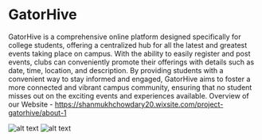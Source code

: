 # GatorHive

GatorHive is a comprehensive online platform designed specifically for college students, offering a centralized hub for all the latest and greatest events taking place on campus. With the ability to easily register and post events, clubs can conveniently promote their offerings with details such as date, time, location, and description. By providing students with a convenient way to stay informed and engaged, GatorHive aims to foster a more connected and vibrant campus community, ensuring that no student misses out on the exciting events and experiences available.
Overview of our Website - https://shanmukhchowdary20.wixsite.com/project-gatorhive/about-1




![alt text](https://static.wixstatic.com/media/55c130_acd9d7b0b19e4cd396411a185a259e1e~mv2.png/v1/fit/w_1912,h_1566,q_90/55c130_acd9d7b0b19e4cd396411a185a259e1e~mv2.webp)
![alt text](https://static.wixstatic.com/media/55c130_2c3b6d5b78f54e57aaf94cb7c361901d~mv2.png/v1/fit/w_1912,h_1566,q_90/55c130_2c3b6d5b78f54e57aaf94cb7c361901d~mv2.webp)
